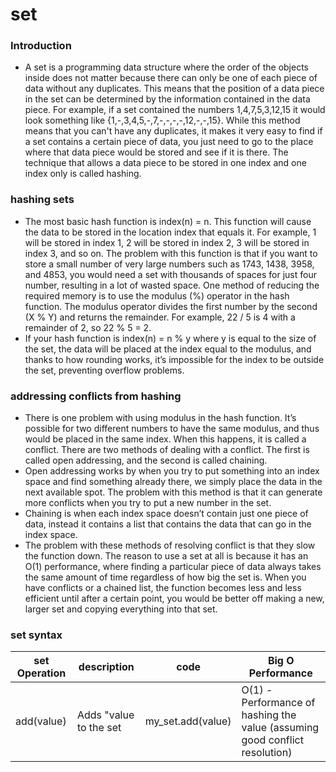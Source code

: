 # set
### Introduction
- A set is a programming data structure where the order of the objects inside does not matter because there can only be one of each piece of data without any duplicates. This means that the position of a data piece in the set can be determined by the information contained in the data piece. For example, if a set contained the numbers 1,4,7,5,3,12,15 it would look something like {1,-,3,4,5,-,7,-,-,-,-,12,-,-,15}. While this method means that you can't have any duplicates, it makes it very easy to find if a set contains a certain piece of data, you just need to go to the place where that data piece would be stored and see if it is there. The technique that allows a data piece to be stored in one index and one index only is called hashing.

### hashing sets
- The most basic hash function is index(n) = n. This function will cause the data to be stored in the location index that equals it. For example, 1 will be stored in index 1, 2 will be stored in index 2, 3 will be stored in index 3, and so on.  The problem with this function is that if you want to store a small number of very large numbers such as 1743, 1438, 3958, and 4853, you would need a set with thousands of spaces for just four number, resulting in a lot of wasted space. One method of reducing the required memory is to use the modulus (%) operator in the hash function. The modulus operator divides the first number by the second (X % Y) and returns the remainder. For example, 22 / 5 is 4 with a remainder of 2, so 22 % 5 = 2.  
- If your hash function is index(n) = n % y where y is equal to the size of the set, the data will be placed at the index equal to the modulus, and thanks to how rounding works, it’s impossible for the index to be outside the set, preventing overflow problems.

### addressing conflicts from hashing
- There is one problem with using modulus in the hash function. It’s possible for two different numbers to have the same modulus, and thus would be placed in the same index. When this happens, it is called a conflict. There are two methods of dealing with a conflict. The first is called open addressing, and the second is called chaining.
- Open addressing works by when you try to put something into an index space and find something already there, we simply place the data in the next available spot. The problem with this method is that it can generate more conflicts when you try to put a new number in the set.
- Chaining is when each index space doesn’t contain just one piece of data, instead it contains a list that contains the data that can go in the index space.
- The problem with these methods of resolving conflict is that they slow the function down. The reason to use a set at all is because it has an O(1) performance, where finding a particular piece of data always takes the same amount of time regardless of how big the set is. When you have conflicts or a chained list, the function becomes less and less efficient until after a certain point, you would be better off making a new, larger set and copying everything into that set.


### set syntax

set Operation  |  description  | code                 | Big O Performance
---------------|---------------|----------------------|----------------
add(value) | Adds "value to the set | my_set.add(value) | O(1) - Performance of hashing the value (assuming good conflict resolution) | remove(value) | Removes the "value" from the set | my_set.remove(value) | O(1) - Performance of hashing the value (assuming good conflict resolution) | member(value) | Determines if "value" is in the set | if value in my_set: | O(1) - Performance of hashing the value (assuming good conflict resolution) | size() | Returns the number of items in the set | length = len(my_set) | O(1) - Performance of returning the size of the set| 




















